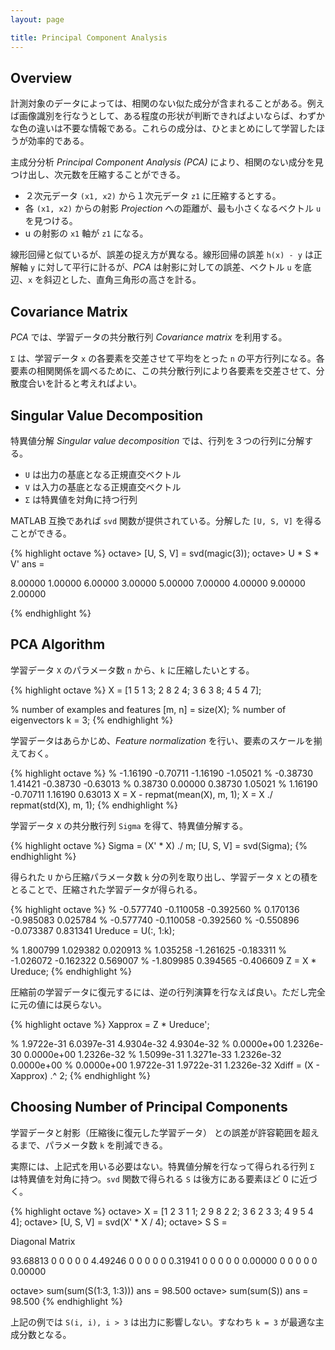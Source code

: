```yaml
---
layout: page

title: Principal Component Analysis
---
```


<script type="text/x-mathjax-config">
  MathJax.Hub.Config({ tex2jax: { inlineMath: [['$','$'], ["\\(","\\)"]] } });
</script>
<script type="text/javascript"
  src="http://cdn.mathjax.org/mathjax/latest/MathJax.js?config=TeX-AMS_HTML">
</script>

## Overview

計測対象のデータによっては、相関のない似た成分が含まれることがある。例えば画像識別を行なうとして、ある程度の形状が判断できればよいならば、わずかな色の違いは不要な情報である。これらの成分は、ひとまとめにして学習したほうが効率的である。

主成分分析 _Principal Component Analysis (PCA)_ により、相関のない成分を見つけ出し、次元数を圧縮することができる。

* ２次元データ `(x1, x2)` から１次元データ `z1` に圧縮するとする。
* 各 `(x1, x2)` からの射影 _Projection_ への距離が、最も小さくなるベクトル `u` を見つける。
* u の射影の `x1` 軸が `z1` になる。

線形回帰と似ているが、誤差の捉え方が異なる。線形回帰の誤差 `h(x) - y` は正解軸 `y` に対して平行に計るが、_PCA_ は射影に対しての誤差、ベクトル `u` を底辺、`x` を斜辺とした、直角三角形の高さを計る。

## Covariance Matrix

_PCA_ では、学習データの共分散行列 _Covariance matrix_ を利用する。

<script type="math/tex; mode=display" id="MathJax-Element-pca_sigma">
\Sigma = \frac{1}{m} \sum_{i = 1}^{n} {(x^{(i)})(x^{(i)})^{T}} \\
\Sigma \in \mathbb{R}^{n \times n}
</script>

`Σ` は、学習データ `x` の各要素を交差させて平均をとった `n` の平方行列になる。各要素の相関関係を調べるために、この共分散行列により各要素を交差させて、分散度合いを計ると考えればよい。

## Singular Value Decomposition

特異値分解 _Singular value decomposition_ では、行列を３つの行列に分解する。

<script type="math/tex; mode=display" id="MathJax-Element-pca_svd">
M = U \Sigma V^{T}
</script>

* `U` は出力の基底となる正規直交ベクトル
* `V` は入力の基底となる正規直交ベクトル
* `Σ` は特異値を対角に持つ行列

MATLAB 互換であれば `svd` 関数が提供されている。分解した `[U, S, V]` を得ることができる。

{% highlight octave %}
octave> [U, S, V] = svd(magic(3));
octave> U * S * V'
ans =

   8.00000   1.00000   6.00000
   3.00000   5.00000   7.00000
   4.00000   9.00000   2.00000

{% endhighlight %}

## PCA Algorithm

学習データ `X` のパラメータ数 `n` から、`k` に圧縮したいとする。

{% highlight octave %}
X = [1 5 1 3; 2 8 2 4; 3 6 3 8; 4 5 4 7];

% number of examples and features
[m, n] = size(X);
% number of eigenvectors
k = 3;
{% endhighlight %}

学習データはあらかじめ、_Feature normalization_ を行い、要素のスケールを揃えておく。

{% highlight octave %}
% -1.16190  -0.70711  -1.16190  -1.05021
% -0.38730   1.41421  -0.38730  -0.63013
%  0.38730   0.00000   0.38730   1.05021
%  1.16190  -0.70711   1.16190   0.63013
X = X - repmat(mean(X), m, 1);
X = X ./ repmat(std(X), m, 1);
{% endhighlight %}

学習データ `X` の共分散行列 `Sigma` を得て、特異値分解する。

{% highlight octave %}
Sigma = (X' * X) ./ m;
[U, S, V] = svd(Sigma);
{% endhighlight %}

得られた `U` から圧縮パラメータ数 `k` 分の列を取り出し、学習データ `X` との積をとることで、圧縮された学習データが得られる。

{% highlight octave %}
% -0.577740  -0.110058  -0.392560
%  0.170136  -0.985083   0.025784
% -0.577740  -0.110058  -0.392560
% -0.550896  -0.073387   0.831341
Ureduce = U(:, 1:k);

%  1.800799   1.029382   0.020913
%  1.035258  -1.261625  -0.183311
% -1.026072  -0.162322   0.569007
% -1.809985   0.394565  -0.406609
Z = X * Ureduce;
{% endhighlight %}

圧縮前の学習データに復元するには、逆の行列演算を行なえば良い。ただし完全に元の値には戻らない。

{% highlight octave %}
Xapprox = Z * Ureduce';

% 1.9722e-31   6.0397e-31   4.9304e-32   4.9304e-32
% 0.0000e+00   1.2326e-30   0.0000e+00   1.2326e-32
% 1.5099e-31   1.3271e-33   1.2326e-32   0.0000e+00
% 0.0000e+00   1.9722e-31   1.9722e-31   1.2326e-32
Xdiff = (X - Xapprox) .^ 2;
{% endhighlight %}

## Choosing Number of Principal Components

学習データと射影（圧縮後に復元した学習データ） との誤差が許容範囲を超えるまで、パラメータ数 `k` を削減できる。

<script type="math/tex; mode=display" id="MathJax-Element-pca_choosing_k">
\frac{
  \frac{1}{m} \sum_{i = 1}^{m} \begin{Vmatrix}
  x^{(i)} -  x^{(i)}_{ \text{approx} }
  \end{Vmatrix}^{2}
}{
  \frac{1}{m} \sum_{i = 1}^{m} \begin{Vmatrix} x^{(i)} \end{Vmatrix}^{2}
} \leq 0.01
</script>

実際には、上記式を用いる必要はない。特異値分解を行なって得られる行列 `Σ` は特異値を対角に持つ。`svd` 関数で得られる `S` は後方にある要素ほど 0 に近づく。

{% highlight octave %}
octave> X = [1 2 3 1 1; 2 9 8 2 2; 3 6 2 3 3; 4 9 5 4 4];
octave> [U, S, V] = svd(X' * X / 4);
octave> S
S =

Diagonal Matrix

   93.68813          0          0          0          0
          0    4.49246          0          0          0
          0          0    0.31941          0          0
          0          0          0    0.00000          0
          0          0          0          0    0.00000

octave> sum(sum(S(1:3, 1:3)))
ans =  98.500
octave> sum(sum(S))
ans =  98.500
{% endhighlight %}

上記の例では `S(i, i), i > 3` は出力に影響しない。すなわち `k = 3` が最適な主成分数となる。

<script type="math/tex; mode=display" id="MathJax-Element-pca_choosing_k_by_sigma">
\frac{ \sum_{i = 1}^{k} S_{i,i} }{ \sum_{i = 1}^{n} S_{i,i} } \geq 0.99
</script>
